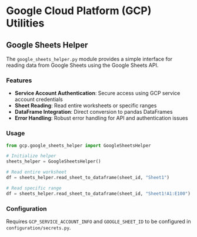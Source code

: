 # Google Cloud Platform (GCP) Utilities

## Google Sheets Helper

The `google_sheets_helper.py` module provides a simple interface for reading data from Google Sheets using the Google Sheets API.

### Features

- **Service Account Authentication**: Secure access using GCP service account credentials
- **Sheet Reading**: Read entire worksheets or specific ranges
- **DataFrame Integration**: Direct conversion to pandas DataFrames
- **Error Handling**: Robust error handling for API and authentication issues

### Usage

```python
from gcp.google_sheets_helper import GoogleSheetsHelper

# Initialize helper
sheets_helper = GoogleSheetsHelper()

# Read entire worksheet
df = sheets_helper.read_sheet_to_dataframe(sheet_id, "Sheet1")

# Read specific range
df = sheets_helper.read_sheet_to_dataframe(sheet_id, "Sheet1!A1:E100")
```

### Configuration

Requires `GCP_SERVICE_ACCOUNT_INFO` and `GOOGLE_SHEET_ID` to be configured in `configuration/secrets.py`. 